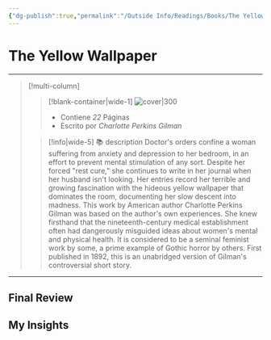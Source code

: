 ```yaml
---
{"dg-publish":true,"permalink":"/Outside Info/Readings/Books/The Yellow Wallpaper/","title":"The Yellow Wallpaper","created":"Monday, 2023-10-02, 12:58:45 pm","updated":"2023-10-02T12:58"}
---
```



# The Yellow Wallpaper
- - -
> [!multi-column]
> 
> > [!blank-container|wide-1]
> >  ![cover|300](http://books.google.com/books/content?id=D9KlDQAAQBAJ&printsec=frontcover&img=1&zoom=1&edge=curl&source=gbs_api)
> >- Contiene *22* Páginas
> >- Escrito por *Charlotte Perkins Gilman*
> 
> > [!info|wide-5] 📚 description
> > Doctor's orders confine a woman suffering from anxiety and depression to her bedroom, in an effort to prevent mental stimulation of any sort. Despite her forced "rest cure," she continues to write in her journal when her husband isn't looking. Her entries record her terrible and growing fascination with the hideous yellow wallpaper that dominates the room, documenting her slow descent into madness. This work by American author Charlotte Perkins Gilman was based on the author's own experiences. She knew firsthand that the nineteenth-century medical establishment often had dangerously misguided ideas about women's mental and physical health. It is considered to be a seminal feminist work by some, a prime example of Gothic horror by others. First published in 1892, this is an unabridged version of Gilman's controversial short story.
> 

- - -

## Final Review

## My Insights
